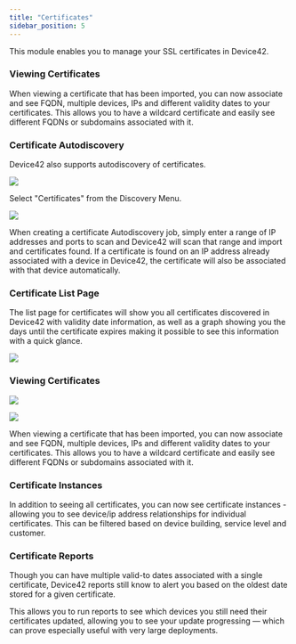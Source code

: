 ```yaml
---
title: "Certificates"
sidebar_position: 5
---
```


This module enables you to manage your SSL certificates in Device42.

### Viewing Certificates

When viewing a certificate that has been imported, you can now associate and see FQDN, multiple devices, IPs and different validity dates to your certificates. This allows you to have a wildcard certificate and easily see different FQDNs or subdomains associated with it.

### Certificate Autodiscovery

Device42 also supports autodiscovery of certificates.

![](/assets/images/WEB-775_1.png)

Select "Certificates" from the Discovery Menu.

![](/assets/images/WEB-775_2.png)

When creating a certificate Autodiscovery job, simply enter a range of IP addresses and ports to scan and Device42 will scan that range and import and certificates found. If a certificate is found on an IP address already associated with a device in Device42, the certificate will also be associated with that device automatically.

### Certificate List Page

The list page for certificates will show you all certificates discovered in Device42 with validity date information, as well as a graph showing you the days until the certificate expires making it possible to see this information with a quick glance.

![](/assets/images/WEB-775_3.png)

### Viewing Certificates

![](/assets/images/WEB-775_4_a.png)

![](/assets/images/WEB-775_4_b.png)

When viewing a certificate that has been imported, you can now associate and see FQDN, multiple devices, IPs and different validity dates to your certificates. This allows you to have a wildcard certificate and easily see different FQDNs or subdomains associated with it.

### Certificate Instances

In addition to seeing all certificates, you can now see certificate instances - allowing you to see device/ip address relationships for individual certificates. This can be filtered based on device building, service level and customer.

### Certificate Reports

Though you can have multiple valid-to dates associated with a single certificate, Device42 reports still know to alert you based on the oldest date stored for a given certificate.

This allows you to run reports to see which devices you still need their certificates updated, allowing you to see your update progressing — which can prove especially useful with very large deployments.
